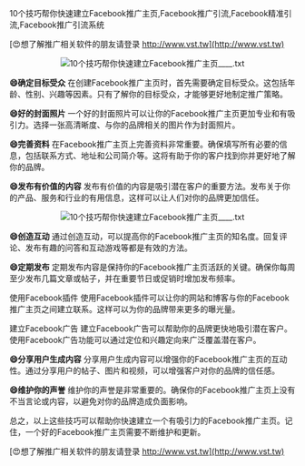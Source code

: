 10个技巧帮你快速建立Facebook推广主页,Facebook推广引流,Facebook精准引流,Facebook推广引流系统

[😍想了解推广相关软件的朋友请登录 http://www.vst.tw](http://www.vst.tw)

 <center><img src="https://vst.tw/MP4/tuiguang/png/0.png" alt="10个技巧帮你快速建立Facebook推广主页____.txt"></center>

**😄确定目标受众**
在创建Facebook推广主页时，首先需要确定目标受众。这包括年龄、性别、兴趣等因素。只有了解你的目标受众，才能够更好地制定推广策略。

**😄好的封面照片**
一个好的封面照片可以让你的Facebook推广主页更加专业和有吸引力。选择一张高清晰度、与你的品牌相关的图片作为封面照片。

**😄完善资料**
在Facebook推广主页上完善资料非常重要。确保填写所有必要的信息，包括联系方式、地址和公司简介等。这将有助于你的客户找到你并更好地了解你的品牌。

**😄发布有价值的内容**
发布有价值的内容是吸引潜在客户的重要方法。发布关于你的产品、服务和行业的有用信息，这样可以让人们对你的品牌更加信任。

 <center><img src="https://vst.tw/MP4/tuiguang/png/5.png" alt="10个技巧帮你快速建立Facebook推广主页____.txt"></center>

**😄创造互动**
通过创造互动，可以提高你的Facebook推广主页的知名度。回复评论、发布有趣的问答和互动游戏等都是有效的方法。

**😄定期发布**
定期发布内容是保持你的Facebook推广主页活跃的关键。确保你每周至少发布几篇文章或帖子，并在重要节日或促销时增加发布频率。

使用Facebook插件
使用Facebook插件可以让你的网站和博客与你的Facebook推广主页之间建立联系。这样可以为你的品牌带来更多的曝光量。

建立Facebook广告
建立Facebook广告可以帮助你的品牌更快地吸引潜在客户。使用Facebook广告功能可以通过定位和兴趣定向来广泛覆盖潜在客户。

**😄分享用户生成内容**
分享用户生成内容可以增强你的Facebook推广主页的互动性。通过分享用户的帖子、图片和视频，可以增强客户对你的品牌的信任感。

**😄维护你的声誉**
维护你的声誉是非常重要的。确保你的Facebook推广主页上没有不当言论或内容，以避免对你的品牌造成负面影响。

总之，以上这些技巧可以帮助你快速建立一个有吸引力的Facebook推广主页。记住，一个好的Facebook推广主页需要不断维护和更新。

[😍想了解推广相关软件的朋友请登录 http://www.vst.tw](http://www.vst.tw)



